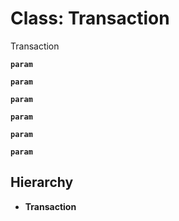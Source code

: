 
# Class: Transaction

Transaction

**`param`** 

**`param`** 

**`param`** 

**`param`** 

**`param`** 

**`param`** 

## Hierarchy

* **Transaction**
